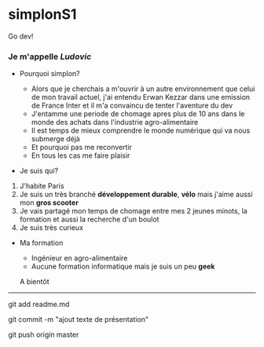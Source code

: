 # simplonS1
Go dev!
### Je m'appelle *Ludovic*

* Pourquoi simplon?

    * Alors que je cherchais a m'ouvrir à un autre environnement que celui de mon travail actuel, j'ai entendu Erwan Kezzar dans une emission de France Inter et il m'a convaincu de tenter l'aventure du dev
    * J'entamme une periode de chomage apres plus de 10 ans dans le monde des achats dans l'industrie agro-alimentaire
    * Il est temps de mieux comprendre le monde numérique qui va nous submerge déjà
    * Et pourquoi pas me reconvertir
    * En tous les cas me faire plaisir
    
* Je suis qui?


1. J'habite Paris
2. Je suis un très branché __développement durable__, __vélo__ mais j'aime aussi mon __gros scooter__
3. Je vais partagé mon temps de chomage entre mes 2 jeunes minots, la formation et aussi la recherche d'un boulot
4. Je suis très curieux


* Ma formation

    * Ingénieur en agro-alimentaire
    * Aucune formation informatique mais je suis un peu __geek__
    
    A bientôt
------------------------------


git add readme.md

git commit -m "ajout texte de présentation"

git push origin master



